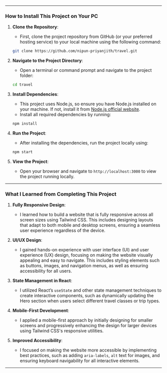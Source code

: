 
---

### How to Install This Project on Your PC

1. **Clone the Repository**:
   - First, clone the project repository from GitHub (or your preferred hosting service) to your local machine using the following command:
   ```bash
   git clone https://github.com/nipun-priyanjith/travel.git
   ```

2. **Navigate to the Project Directory**:
   - Open a terminal or command prompt and navigate to the project folder:
   ```bash
   cd travel
   ```

3. **Install Dependencies**:
   - This project uses Node.js, so ensure you have Node.js installed on your machine. If not, install it from [Node.js official website](https://nodejs.org/).
   - Install all required dependencies by running:
   ```bash
   npm install
   ```

4. **Run the Project**:
   - After installing the dependencies, run the project locally using:
   ```bash
   npm start
   ```

5. **View the Project**:
   - Open your browser and navigate to `http://localhost:3000` to view the project running locally.

---

### What I Learned from Completing This Project

1. **Fully Responsive Design**:
   - I learned how to build a website that is fully responsive across all screen sizes using Tailwind CSS. This includes designing layouts that adapt to both mobile and desktop screens, ensuring a seamless user experience regardless of the device.

2. **UI/UX Design**:
   - I gained hands-on experience with user interface (UI) and user experience (UX) design, focusing on making the website visually appealing and easy to navigate. This includes styling elements such as buttons, images, and navigation menus, as well as ensuring accessibility for all users.
   
3. **State Management in React**:
   - I utilized React’s `useState` and other state management techniques to create interactive components, such as dynamically updating the Hero section when users select different travel classes or trip types.

4. **Mobile-First Development**:
   - I applied a mobile-first approach by initially designing for smaller screens and progressively enhancing the design for larger devices using Tailwind CSS's responsive utilities.

5. **Improved Accessibility**:
   - I focused on making the website more accessible by implementing best practices, such as adding `aria-labels`, `alt` text for images, and ensuring keyboard navigability for all interactive elements.

---
